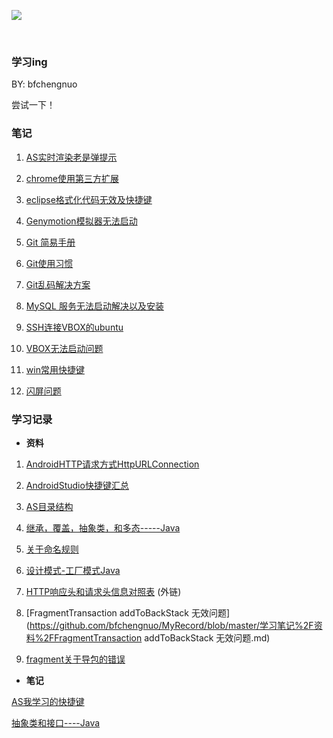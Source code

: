![](https://github.com/bfchengnuo/MyRecord/blob/master/img%2Flove.png)

<br >

### 学习ing

BY: bfchengnuo

尝试一下！

### 笔记

1. [AS实时渲染老是弹提示](https://github.com/bfchengnuo/MyRecord/tree/master/%E7%AC%94%E8%AE%B0/AS实时渲染报错.md)

2. [chrome使用第三方扩展](https://github.com/bfchengnuo/MyRecord/tree/master/%E7%AC%94%E8%AE%B0/chrome使用第三方扩展.md)

3. [eclipse格式化代码无效及快捷键](https://github.com/bfchengnuo/MyRecord/tree/master/%E7%AC%94%E8%AE%B0/eclipse格式化代码无效及快捷键.md)

4. [Genymotion模拟器无法启动](https://github.com/bfchengnuo/MyRecord/tree/master/%E7%AC%94%E8%AE%B0/Genymotion模拟器无法启动.md)

5. [Git 简易手册](https://github.com/bfchengnuo/MyRecord/blob/master/%E7%AC%94%E8%AE%B0/Git%20%E7%AE%80%E6%98%93%E6%89%8B%E5%86%8C.md "Git 简易手册")

6. [Git使用习惯](https://github.com/bfchengnuo/MyRecord/tree/master/%E7%AC%94%E8%AE%B0/git技巧.md)

7. [Git乱码解决方案](https://github.com/bfchengnuo/MyRecord/blob/master/%E7%AC%94%E8%AE%B0/Git%E4%B9%B1%E7%A0%81%E8%A7%A3%E5%86%B3%E6%96%B9%E6%A1%88.md "Git乱码解决方案")

8. [MySQL 服务无法启动解决以及安装](https://github.com/bfchengnuo/MyRecord/tree/master/%E7%AC%94%E8%AE%B0/MySQL服务无法启动解决以及安装.md)

9. [SSH连接VBOX的ubuntu](https://github.com/bfchengnuo/MyRecord/blob/master/%E7%AC%94%E8%AE%B0/SSH%E8%BF%9E%E6%8E%A5VBOX%E7%9A%84ubuntu.md "SSH连接VBOX的ubuntu")

10. [VBOX无法启动问题](https://github.com/bfchengnuo/MyRecord/blob/master/%E7%AC%94%E8%AE%B0/VBOX%E6%97%A0%E6%B3%95%E5%90%AF%E5%8A%A8%E9%97%AE%E9%A2%98.md "VBOX无法启动问题")

11. [win常用快捷键](https://github.com/bfchengnuo/MyRecord/tree/master/%E7%AC%94%E8%AE%B0/常用快捷键.md)

12. [闪屏问题](https://github.com/bfchengnuo/MyRecord/tree/master/%E7%AC%94%E8%AE%B0/闪屏问题.md)


### 学习记录

- **资料**

 1. [AndroidHTTP请求方式HttpURLConnection](https://github.com/bfchengnuo/MyRecord/blob/master/%E5%AD%A6%E4%B9%A0%E7%AC%94%E8%AE%B0%2F%E8%B5%84%E6%96%99%2FAndroidHTTP%E8%AF%B7%E6%B1%82%E6%96%B9%E5%BC%8FHttpURLConnection.md)

 2. [AndroidStudio快捷键汇总](https://github.com/bfchengnuo/MyRecord/blob/master/%E5%AD%A6%E4%B9%A0%E7%AC%94%E8%AE%B0%2F%E8%B5%84%E6%96%99%2FAndroidStudio%E5%BF%AB%E6%8D%B7%E9%94%AE%E6%B1%87%E6%80%BB.md "AndroidStudio快捷键汇总")

 3. [AS目录结构](https://github.com/bfchengnuo/MyRecord/blob/master/%E5%AD%A6%E4%B9%A0%E7%AC%94%E8%AE%B0%2F%E8%B5%84%E6%96%99%2FAS%E7%9B%AE%E5%BD%95%E7%BB%93%E6%9E%84.md "AS目录结构")


 4. [继承，覆盖，抽象类，和多态-----Java](https://github.com/bfchengnuo/MyRecord/blob/master/%E5%AD%A6%E4%B9%A0%E7%AC%94%E8%AE%B0%2F%E8%B5%84%E6%96%99%2F%E7%BB%A7%E6%89%BF%EF%BC%8C%E8%A6%86%E7%9B%96%EF%BC%8C%E6%8A%BD%E8%B1%A1%E7%B1%BB%EF%BC%8C%E5%92%8C%E5%A4%9A%E6%80%81.md)


 5. [关于命名规则](https://github.com/bfchengnuo/MyRecord/blob/master/%E5%AD%A6%E4%B9%A0%E7%AC%94%E8%AE%B0%2F%E8%B5%84%E6%96%99%2F%E5%91%BD%E5%90%8D%E8%A7%84%E5%88%99.md "命名规则")

 6. [设计模式-工厂模式Java](https://github.com/bfchengnuo/MyRecord/blob/master/%E5%AD%A6%E4%B9%A0%E7%AC%94%E8%AE%B0%2F%E8%B5%84%E6%96%99%2F%E8%AE%BE%E8%AE%A1%E6%A8%A1%E5%BC%8F-%E5%B7%A5%E5%8E%82%E6%A8%A1%E5%BC%8FJava.md)

 7. [HTTP响应头和请求头信息对照表](http://tools.jb51.net/table/http_header) (外链)

 8. [FragmentTransaction addToBackStack 无效问题](https://github.com/bfchengnuo/MyRecord/blob/master/学习笔记%2F资料%2FFragmentTransaction addToBackStack 无效问题.md)

 9. [fragment关于导包的错误](https://github.com/bfchengnuo/MyRecord/blob/master/学习笔记%2F资料%2Ffragment关于导包的错误.md)

- **笔记**

 [AS我学习的快捷键](https://github.com/bfchengnuo/MyRecord/blob/master/%E5%AD%A6%E4%B9%A0%E7%AC%94%E8%AE%B0%2FAS%E5%BF%AB%E6%8D%B7%E9%94%AEK.md)

 [抽象类和接口----Java](https://github.com/bfchengnuo/MyRecord/blob/master/%E5%AD%A6%E4%B9%A0%E7%AC%94%E8%AE%B0%2F%E6%8A%BD%E8%B1%A1%E7%B1%BB%E5%92%8C%E6%8E%A5%E5%8F%A3java.md)

